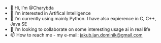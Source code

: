 - 👋 Hi, I’m @Charybda
- 👀 I’m interested in Artifical Intelligence
- 🌱 I’m currently using mainly Python. I have also expierence in C, C++, Java SE
- 💞️ I’m looking to collaborate on some interesting usage ai in real life
- 📫 How to reach me - my e-mail: jakub.jan.dominik@gmail.com

<!---
Charybda/Charybda is a ✨ special ✨ repository because its `README.md` (this file) appears on your GitHub profile.
You can click the Preview link to take a look at your changes.
--->
